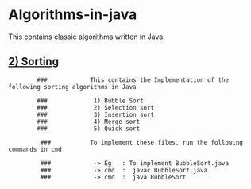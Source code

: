 # Algorithms-in-java
This contains classic algorithms written in Java.

## [2) Sorting](https://github.com/lokeshkarra/Algorithms-in-java/tree/e6b2953916f7ebc74956da641f393ee3c8f5596d/Sorting)

            ###            This contains the Implementation of the following sorting algorithms in Java
            
            ###             1) Bubble Sort
            ###             2) Selection sort
            ###             3) Insertion sort
            ###             4) Merge sort
            ###             5) Quick sort
                        
             ###           To implement these files, run the following commands in cmd
                        
             ###            -> Eg   : To implement BubbleSort.java
             ###            -> cmd  :  javac BubbleSort.java
             ###            -> cmd  :  java BubbleSort






